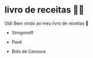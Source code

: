 # livro de receitas :man_cook:



Olá! Bem vindo ao meu livro de receitas :wave:

- Strogonoff

- Pavê
- Bolo de Cenoura
